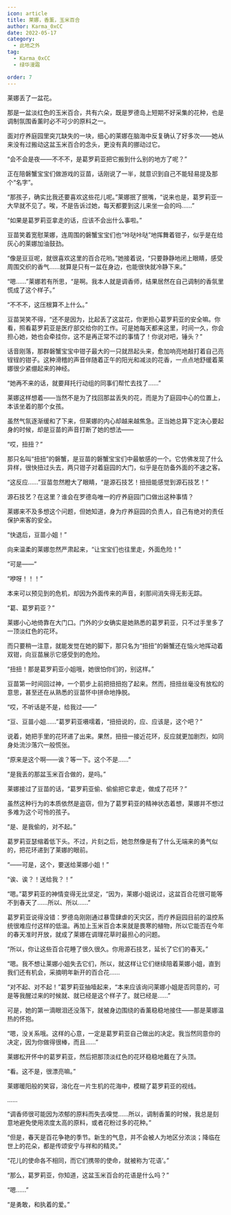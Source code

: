 ```yaml
---
icon: article
title: 莱娜，香薰，玉米百合
author: Karma_0xCC
date: 2022-05-17
category:
  - 此地之外
tag:
  - Karma_0xCC
  - 绿华漫霜

order: 7
---
```


莱娜丢了一盆花。

那是一盆淡红色的玉米百合，共有六朵，既是罗德岛上短期不好采集的花种，也是调制氛围香薰时必不可少的原料之一。

面对疗养庭园里突兀缺失的一块，细心的莱娜在脑海中反复确认了好多次——她从来没有过搬动这盆玉米百合的念头，更没有真的挪动过它。

<!-- more -->

“会不会是夜——不不不，是葛罗莉亚把它搬到什么别的地方了呢？”

正在陪磐蟹宝宝们做游戏的豆苗，话刚说了一半，就意识到自己不能轻易提及那个“名字”。

“那孩子，确实比我还要喜欢这些花儿呢。”莱娜抿了抿嘴，“说来也是，葛罗莉亚一大早就不见了。唉，不是告诉过她，每天都要到这儿来坐一会的吗……”

“如果是葛罗莉亚拿走的话，应该不会出什么事啦。”

豆苗笑着宽慰莱娜，连周围的磐蟹宝宝们也“咔哒咔哒”地挥舞着钳子，似乎是在给灰心的莱娜加油鼓劲。

“像是豆豆呢，就很喜欢这里的百合花哟。”她接着说，“只要静静地闭上眼睛，感受周围交织的香气……就算是只有一盆在身边，也能很快就冷静下来。”

“嗯……”莱娜若有所思，“是啊。我本人就是调香师，结果居然在自己调制的香氛里慌成了这个样子。”

“不不不，这压根算不上什么。”

豆苗哭笑不得，“还不是因为，比起丢了这盆花，你更担心葛罗莉亚的安全嘛。你看，照看葛罗莉亚是医疗部交给你的工作。可是她每天都来这里，时间一久，你会担心她，她也会牵挂你，这不是再正常不过的事情了！你说对吧，锤头？”

话音刚落，那群磐蟹宝宝中钳子最大的一只就昂起头来，愈加响亮地敲打着自己亮锃锃的钳子。这种滑稽的声音伴随着正午的阳光和减淡的花香，一点点地舒缓着莱娜很少紧绷起来的神经。

“她再不来的话，就要拜托行动组的同事们帮忙去找了……”

莱娜这样想着——当然不是为了找回那盆丢失的花，而是为了庭园中心的位置上，本该坐着的那个女孩。

虽然气氛逐渐缓和了下来，但莱娜的内心却越来越焦急。正当她总算下定决心要起身的时候，却是豆苗的声音打断了她的想法——

“哎，扭扭？”

那只名叫“扭扭”的磐蟹，是豆苗的磐蟹宝宝们中最敏感的一个。它仿佛发现了什么异样，很快扭过头去，两只钳子对着庭园的大门，似乎是在防备外面的不速之客。

“这反应……”豆苗忽然瞪大了眼睛，“是源石技艺！扭扭能感觉到源石技艺！”

源石技艺？在这里？谁会在罗德岛唯一的疗养庭园门口做出这种事情？

莱娜来不及多想这个问题，但她知道，身为疗养庭园的负责人，自己有绝对的责任保护来客的安全。

“快退后，豆苗小姐！”

向来温柔的莱娜忽然严肃起来，“让宝宝们也往里走，外面危险！”

“可是——”

“咿呀！！！”

本来可以预见到的危机，却因为外面传来的声音，刹那间消失得无影无踪。

“葛、葛罗莉亚？”

莱娜小心地倚靠在大门口。门外的少女确实是她熟悉的葛罗莉亚，只不过手里多了一顶淡红色的花环。

而只要稍一注意，就能发觉在她的脚下，那只名为“扭扭”的磐蟹还在恼火地挥动着双钳，向豆苗展示它感受到的危险。

“扭扭！那是葛罗莉亚小姐哦，她很怕你们的，别这样。”

豆苗第一时间回过神，一个箭步上前把扭扭抱了起来。然而，扭扭丝毫没有放松的意思，甚至还在从熟悉的豆苗怀中拼命地挣脱。

“哎，不听话是不是，给我过——”

“豆、豆苗小姐……”葛罗莉亚嗫嚅着，“扭扭说的，应、应该是，这个吧？”

说着，她把手里的花环递了出来。果然，扭扭一接近花环，反应就更加剧烈，如同身处流沙落穴一般慌张。

“原来是这个啊——诶？等一下。这个不是……”

“是我丢的那盆玉米百合做的，是吗。”

莱娜接过了豆苗的话，“葛罗莉亚偷、偷偷把它拿走，做成了花环？”

虽然这种行为的本质依然是盗窃，但为了葛罗莉亚的精神状态着想，莱娜并不想过多难为这个可怜的孩子。

“是、是我偷的，对不起。”

葛罗莉亚瑟缩着低下头。不过，片刻之后，她忽然像是有了什么无端来的勇气似的，把花环递到了莱娜的眼前。

“——可是，这个，要送给莱娜小姐！”

“诶、诶？！送给我？！”

“嗯。”葛罗莉亚的神情变得无比坚定，“因为，莱娜小姐说过，这盆百合花很可能等不到春天了……所以、所以……”

葛罗莉亚说得没错：罗德岛刚刚通过暴雪肆虐的天灾区，而疗养庭园目前的温控系统很难应付这样的低温。再加上玉米百合本来就是畏寒的植物，所以它能否在今年的春天准时开放，就成了莱娜在调理花草时最担心的问题。

“所以，你让这些百合花睡了很久很久。你用源石技艺，延长了它们的春天。”

“嗯。我不想让莱娜小姐失去它们，所以，就这样让它们继续陪着莱娜小姐，直到我们还有机会，采摘明年新开的百合花……

“对不起、对不起！”葛罗莉亚抽噎起来，“本来应该询问莱娜小姐是否同意的，可是等我醒过来的时候就、就已经是这个样子了。就已经是……”

可是，她的第一滴眼泪还没落下，就被身边围绕的香薰稳稳地接住——那是莱娜温热的怀抱。

“嗯，没关系哦。这样的心意，一定是葛罗莉亚自己做出的决定。我当然同意你的决定，因为你做得很棒，而且……”

莱娜松开怀中的葛罗莉亚，然后把那顶淡红色的花环稳稳地戴在了头顶。

“看。这不是，很漂亮嘛。”

莱娜暖阳般的笑容，溶化在一片生机的花海中，模糊了葛罗莉亚的视线。

……

“调香师很可能因为浓郁的原料而失去嗅觉……所以，调制香薰的时候，我总是刻意地避免使用浓度太高的原料，或者花粉过多的花种。”

“但是，春天是百花争艳的季节。新生的气息，并不会被人为地区分浓淡；降临在世上的花朵，都是传颂安宁与祥和的精灵。”

“花儿的使命各不相同，而它们携带的使命，就被称为‘花语’。”

“那么，葛罗莉亚，你知道，这盆玉米百合的花语是什么吗？”

“嗯……”

“是勇敢，和执着的爱。”<eod />

<Ads />